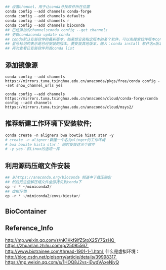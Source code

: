 ##

```python
## 设置channel，用于让conda寻找软件所在位置
conda config --add channels conda-forge
conda config --add channels defaults
conda config --add channels r
conda config --add channels bioconda
## 已经添加的channelsconda config --get channels
## 更新condaconda update conda
## conda默认安装软件的最新版本，如果想安装指定版本的某个软件，可以先搜索软件版本conda search 软件名
## 星号标记的表示是已经安装的版本。要安装其他版本，输入：conda install 软件名=版本号
## 再次查看已安装软件列表conda list
```
## 添加镜像源
```
conda config --add channels https://mirrors.tuna.tsinghua.edu.cn/anaconda/pkgs/free/conda config --set show_channel_urls yes

conda config --add channels https://mirrors.tuna.tsinghua.edu.cn/anaconda/cloud/conda-forge/conda config --add channels https://mirrors.tuna.tsinghua.edu.cn/anaconda/cloud/msys2/
```

## 推荐新建工作环境下安装软件;
```python
conda create -n aligners bwa bowtie hisat star -y
# create -n aligner:新建一个名为alinger的工作环境
# bwa bowite hista star： 同时安装这三个软件
# -y yes：和Linux的选项一样
```

## 利用源码压缩文件安装
```python
## 从https://anaconda.org/bioconda 频道中下载压缩包
## 然后把这些解压缩文件全部拷贝到conda下
cp -r * ~/miniconda2/
## 虚拟环境
cp -r * ~/miniconda2/envs/biostar/
```
## BioContainer
## Reference_Info
http://mp.weixin.qq.com/s/nK1Kkf9lfZStoX25Y7SzHQ  
https://zhuanlan.zhihu.com/p/25085567 
http://www.biotrainee.com/thread-1901-1-1.html  
什么是虚拟环境：http://blog.csdn.net/pipisorry/article/details/39998317 
https://mp.weixin.qq.com/s/1HOQ8J2vs-lEwdVAxeNiyQ
